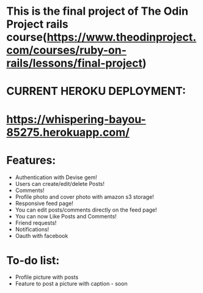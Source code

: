 # This is the final project of The Odin Project rails course(https://www.theodinproject.com/courses/ruby-on-rails/lessons/final-project)

# CURRENT HEROKU DEPLOYMENT:

# https://whispering-bayou-85275.herokuapp.com/


# Features: 

- Authentication with Devise gem!
- Users can create/edit/delete Posts!
- Comments!
- Profile photo and cover photo with amazon s3 storage!
- Responsive feed page!
- You can edit posts/comments directly on the feed page!
- You can now Like Posts and Comments!
- Friend requests!
- Notifications!
- Oauth with facebook

# To-do list:

- Profile picture with posts
- Feature to post a picture with caption - soon


 





